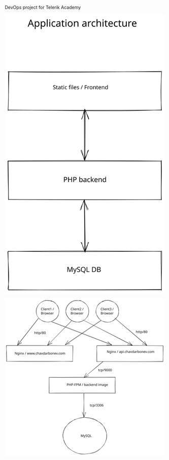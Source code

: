 DevOps project for Telerik Academy

![Application Architecture](app-architecture.svg "Application Architecture")

![Infrastructure](infra.svg "Infrastructure")